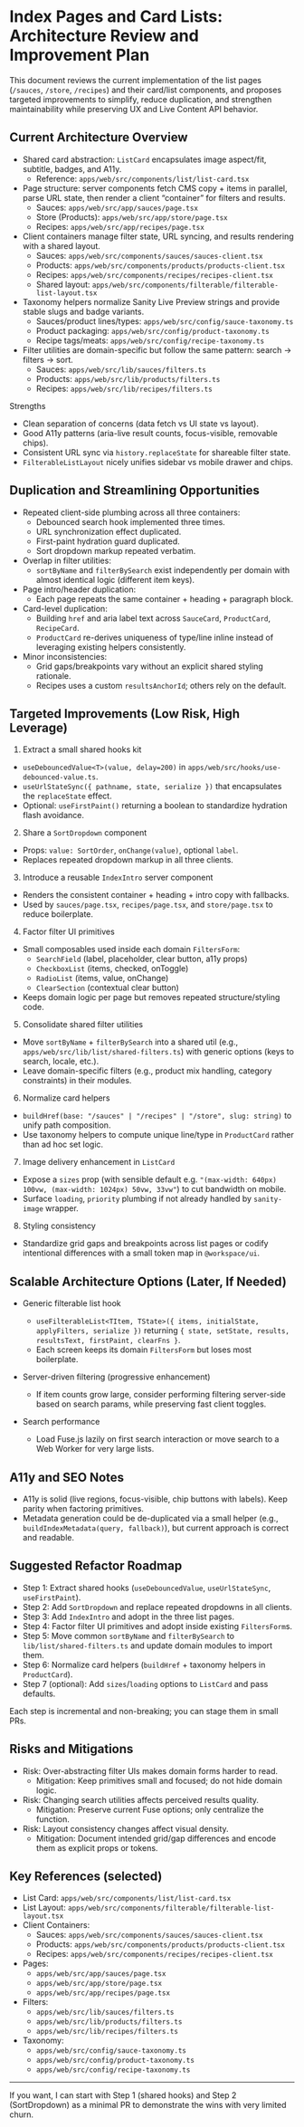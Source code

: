 # Index Pages and Card Lists: Architecture Review and Improvement Plan

This document reviews the current implementation of the list pages (`/sauces`, `/store`, `/recipes`) and their card/list components, and proposes targeted improvements to simplify, reduce duplication, and strengthen maintainability while preserving UX and Live Content API behavior.

## Current Architecture Overview

- Shared card abstraction: `ListCard` encapsulates image aspect/fit, subtitle, badges, and A11y.
  - Reference: `apps/web/src/components/list/list-card.tsx`
- Page structure: server components fetch CMS copy + items in parallel, parse URL state, then render a client “container” for filters and results.
  - Sauces: `apps/web/src/app/sauces/page.tsx`
  - Store (Products): `apps/web/src/app/store/page.tsx`
  - Recipes: `apps/web/src/app/recipes/page.tsx`
- Client containers manage filter state, URL syncing, and results rendering with a shared layout.
  - Sauces: `apps/web/src/components/sauces/sauces-client.tsx`
  - Products: `apps/web/src/components/products/products-client.tsx`
  - Recipes: `apps/web/src/components/recipes/recipes-client.tsx`
  - Shared layout: `apps/web/src/components/filterable/filterable-list-layout.tsx`
- Taxonomy helpers normalize Sanity Live Preview strings and provide stable slugs and badge variants.
  - Sauces/product lines/types: `apps/web/src/config/sauce-taxonomy.ts`
  - Product packaging: `apps/web/src/config/product-taxonomy.ts`
  - Recipe tags/meats: `apps/web/src/config/recipe-taxonomy.ts`
- Filter utilities are domain-specific but follow the same pattern: search → filters → sort.
  - Sauces: `apps/web/src/lib/sauces/filters.ts`
  - Products: `apps/web/src/lib/products/filters.ts`
  - Recipes: `apps/web/src/lib/recipes/filters.ts`

Strengths

- Clean separation of concerns (data fetch vs UI state vs layout).
- Good A11y patterns (aria-live result counts, focus-visible, removable chips).
- Consistent URL sync via `history.replaceState` for shareable filter state.
- `FilterableListLayout` nicely unifies sidebar vs mobile drawer and chips.

## Duplication and Streamlining Opportunities

- Repeated client-side plumbing across all three containers:
  - Debounced search hook implemented three times.
  - URL synchronization effect duplicated.
  - First-paint hydration guard duplicated.
  - Sort dropdown markup repeated verbatim.
- Overlap in filter utilities:
  - `sortByName` and `filterBySearch` exist independently per domain with almost identical logic (different item keys).
- Page intro/header duplication:
  - Each page repeats the same container + heading + paragraph block.
- Card-level duplication:
  - Building `href` and aria label text across `SauceCard`, `ProductCard`, `RecipeCard`.
  - `ProductCard` re-derives uniqueness of type/line inline instead of leveraging existing helpers consistently.
- Minor inconsistencies:
  - Grid gaps/breakpoints vary without an explicit shared styling rationale.
  - Recipes uses a custom `resultsAnchorId`; others rely on the default.

## Targeted Improvements (Low Risk, High Leverage)

1. Extract a small shared hooks kit

- `useDebouncedValue<T>(value, delay=200)` in `apps/web/src/hooks/use-debounced-value.ts`.
- `useUrlStateSync({ pathname, state, serialize })` that encapsulates the `replaceState` effect.
- Optional: `useFirstPaint()` returning a boolean to standardize hydration flash avoidance.

2. Share a `SortDropdown` component

- Props: `value: SortOrder`, `onChange(value)`, optional `label`.
- Replaces repeated dropdown markup in all three clients.

3. Introduce a reusable `IndexIntro` server component

- Renders the consistent container + heading + intro copy with fallbacks.
- Used by `sauces/page.tsx`, `recipes/page.tsx`, and `store/page.tsx` to reduce boilerplate.

4. Factor filter UI primitives

- Small composables used inside each domain `FiltersForm`:
  - `SearchField` (label, placeholder, clear button, a11y props)
  - `CheckboxList` (items, checked, onToggle)
  - `RadioList` (items, value, onChange)
  - `ClearSection` (contextual clear button)
- Keeps domain logic per page but removes repeated structure/styling code.

5. Consolidate shared filter utilities

- Move `sortByName` + `filterBySearch` into a shared util (e.g., `apps/web/src/lib/list/shared-filters.ts`) with generic options (keys to search, locale, etc.).
- Leave domain-specific filters (e.g., product mix handling, category constraints) in their modules.

6. Normalize card helpers

- `buildHref(base: "/sauces" | "/recipes" | "/store", slug: string)` to unify path composition.
- Use taxonomy helpers to compute unique line/type in `ProductCard` rather than ad hoc set logic.

7. Image delivery enhancement in `ListCard`

- Expose a `sizes` prop (with sensible default e.g. `"(max-width: 640px) 100vw, (max-width: 1024px) 50vw, 33vw"`) to cut bandwidth on mobile.
- Surface `loading`, `priority` plumbing if not already handled by `sanity-image` wrapper.

8. Styling consistency

- Standardize grid gaps and breakpoints across list pages or codify intentional differences with a small token map in `@workspace/ui`.

## Scalable Architecture Options (Later, If Needed)

- Generic filterable list hook
  - `useFilterableList<TItem, TState>({ items, initialState, applyFilters, serialize })` returning `{ state, setState, results, resultsText, firstPaint, clearFns }`.
  - Each screen keeps its domain `FiltersForm` but loses most boilerplate.

- Server-driven filtering (progressive enhancement)
  - If item counts grow large, consider performing filtering server-side based on search params, while preserving fast client toggles.

- Search performance
  - Load Fuse.js lazily on first search interaction or move search to a Web Worker for very large lists.

## A11y and SEO Notes

- A11y is solid (live regions, focus-visible, chip buttons with labels). Keep parity when factoring primitives.
- Metadata generation could be de-duplicated via a small helper (e.g., `buildIndexMetadata(query, fallback)`), but current approach is correct and readable.

## Suggested Refactor Roadmap

- Step 1: Extract shared hooks (`useDebouncedValue`, `useUrlStateSync`, `useFirstPaint`).
- Step 2: Add `SortDropdown` and replace repeated dropdowns in all clients.
- Step 3: Add `IndexIntro` and adopt in the three list pages.
- Step 4: Factor filter UI primitives and adopt inside existing `FiltersForm`s.
- Step 5: Move common `sortByName` and `filterBySearch` to `lib/list/shared-filters.ts` and update domain modules to import them.
- Step 6: Normalize card helpers (`buildHref` + taxonomy helpers in `ProductCard`).
- Step 7 (optional): Add `sizes`/`loading` options to `ListCard` and pass defaults.

Each step is incremental and non-breaking; you can stage them in small PRs.

## Risks and Mitigations

- Risk: Over-abstracting filter UIs makes domain forms harder to read.
  - Mitigation: Keep primitives small and focused; do not hide domain logic.
- Risk: Changing search utilities affects perceived results quality.
  - Mitigation: Preserve current Fuse options; only centralize the function.
- Risk: Layout consistency changes affect visual density.
  - Mitigation: Document intended grid/gap differences and encode them as explicit props or tokens.

## Key References (selected)

- List Card: `apps/web/src/components/list/list-card.tsx`
- List Layout: `apps/web/src/components/filterable/filterable-list-layout.tsx`
- Client Containers:
  - Sauces: `apps/web/src/components/sauces/sauces-client.tsx`
  - Products: `apps/web/src/components/products/products-client.tsx`
  - Recipes: `apps/web/src/components/recipes/recipes-client.tsx`
- Pages:
  - `apps/web/src/app/sauces/page.tsx`
  - `apps/web/src/app/store/page.tsx`
  - `apps/web/src/app/recipes/page.tsx`
- Filters:
  - `apps/web/src/lib/sauces/filters.ts`
  - `apps/web/src/lib/products/filters.ts`
  - `apps/web/src/lib/recipes/filters.ts`
- Taxonomy:
  - `apps/web/src/config/sauce-taxonomy.ts`
  - `apps/web/src/config/product-taxonomy.ts`
  - `apps/web/src/config/recipe-taxonomy.ts`

---

If you want, I can start with Step 1 (shared hooks) and Step 2 (SortDropdown) as a minimal PR to demonstrate the wins with very limited churn.
